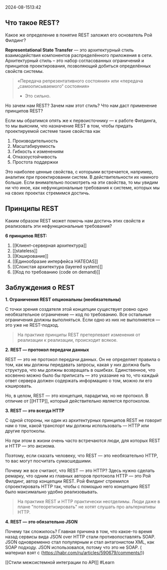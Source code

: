 2024-08-1513:42

## Что такое REST?

Какое же определение в понятие REST заложил его основатель Рой Филдинг?

**Representational State Transfer** — это архитектурный стиль взаимодействия компонентов распределённого приложения в сети. Архитектурный стиль – это набор согласованных ограничений и принципов проектирования, позволяющий добиться определённых свойств системы.

>«Передача репрезентативного состояния» или «передача „самоописываемого“ состояния»
>- Это сильно.

Но зачем нам REST? Зачем нам этот стиль? Что нам даст применение принципов REST?

Если мы обратимся опять же к первоисточнику — к работе Филдинга, то мы выясним, что назначение REST в том, чтобы придать проектируемой системе такие свойства как

1. Производительность
2. Масштабируемость
3. Гибкость к изменениям
4. Отказоустойчивость
5. Простота поддержки

Это наиболее ценные свойства, с которыми встречается, например, аналитик при проектировании систем. В действительности их намного больше. Если внимательно посмотреть на эти свойства, то мы увидим ни что иное, как нефункциональные требования к системе, которых мы на своих проектах стремимся достичь.

## Принципы REST

Каким образом REST может помочь нам достичь этих свойств и реализовать эти нефункциональные требования?

**6 принципов REST:**

1. [[Клиент-серверная архитектура]]
2. [[stateless]]
3. [[Кэширование]] 
4. [[Единообразие интерфейса HATEOAS]] 
5. [[Слоистая архитектура (layered system)]]
6. [[Код по требованию (code on demand)]] 


## Заблуждения о REST


**1. Ограничения REST опциональны (необязательны)**

С точки зрения создателя этой концепции существует ровно одно необязательное ограничение — код по требованию. Все остальные ограничения должны выполняться. Если одно из них не выполняется — это уже не REST-подход.  

>На практике принципы REST претерпевает изменения от реализации к реализации, происходит всякое.

**2. REST — протокол передачи данных**

REST — это не протокол передачи данных. Он не определяет правила о том, как мы должны передавать запросы, какая у них должна быть структура, что мы должны возвращать в ошибках. Единственное, что косвенно можно было бы приписать — это указание на то, что каждый ответ сервера должен содержать информацию о том, можно ли его кэшировать.

Но, в целом, REST — это концепция, парадигма, но не протокол. В отличие от [[HTTP]], который действительно является протоколом.

**3. REST — это всегда HTTP**

С одной стороны, ни один из архитектурных принципов REST не говорит нам о том, какой транспорт мы должны использовать — HTTP или другие протоколы.

Но при этом в жизни очень часто встречаются люди, для которых REST и HTTP — это аксиома.

Поэтому, если сказать человеку, что REST — это необязательно HTTP, то вас могут посчитать сумасшедшими.

Почему же все считают, что REST — это HTTP? Здесь нужно сделать ремарку, что одним из главных авторов протокола HTTP — это Рой Филдинг, автор концепции REST. Рой Филдинг стремился спроектировать HTTP так, чтобы с помощью него концепцию REST было максимально удобно реализовывать.

>На практике REST и HTTP практически неотделимы. Люди даже в плане "потеоретизировать" не хотят слушать про альтернативы HTTP.

**4. REST — это обязательно JSON**

Почему так сложилось? Главная причина в том, что какое-то время назад сервисы вида JSON over HTTP стали противопоставлять SOAP. JSON одновременно стал популярным и стал антагонистом XML, как SOAP подходу. JSON использовался, потому что это не SOAP.
( материал взят с (https://habr.com/ru/articles/590679/comments/))



[[Стили межсистемной интеграции по API]]
#Learn